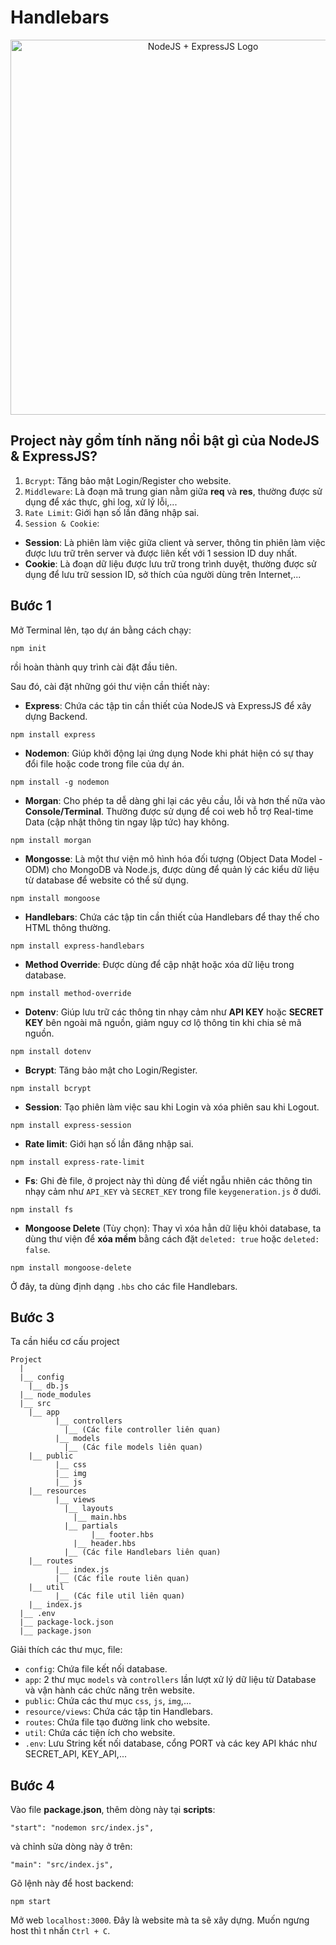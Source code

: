 # Handlebars
<div align="center">
  <img src="https://github.com/user-attachments/assets/a91e185f-1b6a-48f6-bdc8-baa638873cb7" alt="NodeJS + ExpressJS Logo" width="600">
</div>

## Project này gồm tính năng nổi bật gì của NodeJS & ExpressJS?
1. `Bcrypt`: Tăng bảo mật Login/Register cho website.
2. `Middleware`: Là đoạn mã trung gian nằm giữa **req** và **res**, thường được sử dụng để xác thực, ghi log, xử lý lỗi,...
3. `Rate Limit`: Giới hạn số lần đăng nhập sai.
4. `Session & Cookie`:
* **Session**: Là phiên làm việc giữa client và server, thông tin phiên làm việc được lưu trữ trên server và được liên kết với 1 session ID duy nhất.
* **Cookie**: Là đoạn dữ liệu được lưu trữ trong trình duyệt, thường được sử dụng để lưu trữ session ID, sở thích của người dùng trên Internet,...

## Bước 1
Mở Terminal lên, tạo dự án bằng cách chạy:
```
npm init
```
rồi hoàn thành quy trình cài đặt đầu tiên.

Sau đó, cài đặt những gói thư viện cần thiết này:

* <b>Express</b>: Chứa các tập tin cần thiết của NodeJS và ExpressJS để xây dựng Backend.
```
npm install express
```
* <b>Nodemon</b>: Giúp khởi động lại ứng dụng Node khi phát hiện có sự thay đổi file hoặc code trong file của dự án.
```
npm install -g nodemon
```
* <b>Morgan</b>: Cho phép ta dễ dàng ghi lại các yêu cầu, lỗi và hơn thế nữa vào **Console/Terminal**. Thường được sử dụng để coi web hỗ trợ Real-time Data (cập nhật thông tin ngay lập tức) hay không.
```
npm install morgan
```
* <b>Mongosse</b>: Là một thư viện mô hình hóa đối tượng (Object Data Model - ODM) cho MongoDB và Node.js, được dùng để quản lý các kiểu dữ liệu từ database để website có thể sử dụng.
```
npm install mongoose
```
* <b>Handlebars</b>: Chứa các tập tin cần thiết của Handlebars để thay thế cho HTML thông thường.
```
npm install express-handlebars
```
* **Method Override**: Được dùng để cập nhật hoặc xóa dữ liệu trong database.
```
npm install method-override
```
* **Dotenv**: Giúp lưu trữ các thông tin nhạy cảm như **API KEY** hoặc **SECRET KEY** bên ngoài mã nguồn, giảm nguy cơ lộ thông tin khi chia sẻ mã nguồn.
```
npm install dotenv
```
* **Bcrypt**: Tăng bảo mật cho Login/Register.
```
npm install bcrypt
```
* **Session**: Tạo phiên làm việc sau khi Login và xóa phiên sau khi Logout.
```
npm install express-session
```
* **Rate limit**: Giới hạn số lần đăng nhập sai.
```
npm install express-rate-limit
```
* **Fs**: Ghi đè file, ở project này thì dùng để viết ngẫu nhiên các thông tin nhạy cảm như `API_KEY` và `SECRET_KEY` trong file `keygeneration.js` ở dưới.
```
npm install fs
```
* **Mongoose Delete** (Tùy chọn): Thay vì xóa hẳn dữ liệu khỏi database, ta dùng thư viện để **xóa mềm** bằng cách đặt `deleted: true` hoặc `deleted: false`.
```
npm install mongoose-delete
```

Ở đây, ta dùng định dạng `.hbs` cho các file Handlebars.

## Bước 3
Ta cần hiểu cơ cấu project
```
Project
  |
  |__ config
	|__ db.js
  |__ node_modules
  |__ src
	|__ app
	      |__ controllers
		    |__ (Các file controller liên quan)
	      |__ models
		    |__ (Các file models liên quan)
	|__ public
	      |__ css
	      |__ img
	      |__ js
	|__ resources
	      |__ views
		    |__ layouts
			  |__ main.hbs
		    |__ partials
		    	  |__ footer.hbs
			  |__ header.hbs
		    |__ (Các file Handlebars liên quan)
	|__ routes
	      |__ index.js
	      |__ (Các file route liên quan)
	|__ util
	      |__ (Các file util liên quan)
	|__ index.js
  |__ .env
  |__ package-lock.json
  |__ package.json
```

Giải thích các thư mục, file:
* `config`: Chứa file kết nối database.
* `app`: 2 thư mục `models` và `controllers` lần lượt xử lý dữ liệu từ Database và vận hành các chức năng trên website.
* `public`: Chứa các thư mục `css`, `js`, `img`,...
* `resource/views`: Chứa các tập tin Handlebars.
* `routes`: Chứa file tạo đường link cho website.
* `util`: Chứa các tiện ích cho website.
* `.env`: Lưu String kết nối database, cổng PORT và các key API khác như SECRET_API, KEY_API,... 

## Bước 4
Vào file <b>package.json</b>, thêm dòng này tại <b>scripts</b>:
```
"start": "nodemon src/index.js",
```
và chỉnh sửa dòng này ở trên:
```
"main": "src/index.js",
```
Gõ lệnh này để host backend:
```
npm start
```

Mở web `localhost:3000`. Đây là website mà ta sẽ xây dựng. Muốn ngưng host thì t nhấn `Ctrl + C`.


